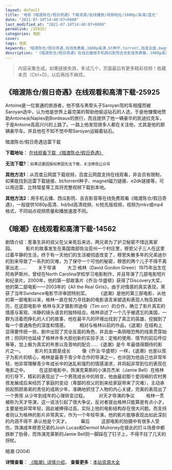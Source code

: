 ```yaml
---
layout: default
title: '电影《暗渡陈仓/假日奇遇》下载资源/在线播放/视频地址/1080p/高清/蓝光'
date: "2021-07-10T14:40:07+0800"
last_modified_at: "2021-07-10T14:40:07+0800"
permalink: /25925/
categories: 电影
cover:
tags: 电影
keywords: '暗渡陈仓/假日奇遇,在线免费看,1080p高清,bt种子,torrent,百度云盘,magnet,磁力链,迅雷下载资源'
description: '《暗渡陈仓/假日奇遇》在线云播放手机西瓜影院吉吉影音免费看，1080p高清bd/hd未删减完整版和tc抢先枪版，mkv/mp4格式，附带bt/torrent种子、magnet/磁力链、百度云盘、网盘资源迅雷下载链接'
---
```


>内容采集生成，如果链接失效，多试几个，页面最后有更多精彩视频！收藏本页（Ctrl+D)，以后再找不麻烦。


## 《暗渡陈仓/假日奇遇》在线观看和高清下载-25925

Antoine是一位普通的旅游者，他不慎与黑帮头子Saroyan驾的车相撞而被Saroyan选中，认为他是世界上最完美的帮助他偷运钻石的人选，于是他慷慨地赞助Antoine从Naples到Bordeaux的旅行，而且提供了他一辆豪华的凯迪拉克车，于是Antoine高高兴兴的上路了。一路上他发现很多人都在关注他，尤其是他的那辆豪华车。并且他在不知不觉中帮Saroyan运输着钻石。</p>


暗渡陈仓/假日奇遇迅雷下载

**下载地址**： [在线观看下载 《暗渡陈仓/假日奇遇》](https://www.993dy.com//vod-detail-id-22214.html) 


**无法下载?**：`如果迅雷因版权原因无法下载，关注微信公众号 `

**其他方法1**：从百度云网盘下载视频，百度云网盘支持在线观看，非会员有限制，如果能找到迅雷下载链接、bt/torrent种子、magnet磁力链接、e2dk链接等，可以用迅雷、比特彗星等工具将完整视频下载到本地。

**其他方法2**：用手机云播、西瓜影院、吉吉影音等在线免费观看《暗渡陈仓/假日奇遇》，一般提供1080p高清、hd/bd高清视频、tc抢先版视频，视频为mkv或mp4格式，不同站点视频质量和播放速度不同。


## 《暗潮》在线观看和高清下载-14562

剧情介绍：惹事生非的叔父在父亲死后来访，两兄弟为了护卫秘密不惜远离家园。  　　影片的故事发生在美国南部佐治亚州一个村庄里，穆恩父子三人在这里过着平静的生活，终于有一天他们的生活被彻底改变了，穆恩失散多年的兄弟迪尔的到来导致了一系列的灾难，为了保守一个可怕的秘密，穆恩的两个儿子不得不离家出走……  　　关于导演  　　大卫·格林（David Gordon Green）1975年出生在阿肯萨斯州，曾经在North Carolina学校学习电影制作，并且导演了几部电影短片和纪录片。2000年，他的第一部故事片《乔治·华盛顿》获得了Discovery大奖，他的第二部电影——2003年的《All the Real Girls》，由于对情感的真实表现，荣获了当年Sundance电影节评审团特别奖。  　　《退潮》是他的第三部电影，从他的第一部电影以来，格林一直在努力寻找新的电影语言来塑造和表现人物及其经历，在这部电影中 格林与天才摄影师迪母（Tim orr）的合作，确立了影片真实的情感与客观、冷静的镜头语言的独特结合。格林讲述了一个几乎被遗忘的美国，一群为活着而挣扎的人们的故事，他在最平凡的环境出找到了真正的英雄，挖掘到了每一个普通角色的深度和情感。  　　相对与格林以前的作品，《退潮》在结构上显得要传统一些，剧中出现了完全反面的角色，并且由一条阴暗恐怖的线索贯穿始终；但同时也延续了格林许多大胆创新的实验手法：定格的使用、情节的前后呼应等等，加上极为真实的布景以及音响的配合……《退潮》是今 年最值得期待的影片之一。  　　影片的主题是成长  　　像《乔治·华盛顿》一样，《退潮》也是以孩子为影片的核心，格林是最善于青少年合作的导演之一，也许因为他自己也非常年轻，他非常理解青少年成长中的迷乱和强烈的情感渴求，并将起非常到位的表现在电影之中。  　　在这部电影中，饰演克莱斯的小演员杰米（Jamie Bell）在格林的引导下，精彩的表现出了一个男孩成长中的转变，他由最初那个爱闯祸的农村男孩发展成后来经历了家庭的变动（卑鄙的叔父的到来给家庭带来了灾难），主动承担起照顾弟弟的责任的成熟少年，准确地抓住了人物的内心关键，完美的表现出了一个男孩 从少年到成年的心理转变过程。  　　对天才导演的争议  　　格林一贯被称为天才导演，这一说法引起了很大争议，反对者提出格林只能算是有点小才，主要是他非常年轻，因此被捧得过高，实际上他的电影结构存在很大问题。而支持者则认为格林的影片非常真实，作为一个年轻导演，他的影片能够表现出如此深刻的内涵不得不 承认他是个天才。  　　幕后  　　这部电影的拍摄中有很多人受伤，饰演成年穆恩兄弟的Josh Lucas和Dermot Mulroney在彼此的打斗场景中都跌断了肋骨，而饰演克莱斯的Jamie Bell则一脚踩在了钉子上，不得不拄了几天的拐杖。


暗潮 (2004)

**详情查看**： [《暗潮》详情介绍](/movie/14562/)， **查看更多**：[本站资源大全](/movie/t/all/)

